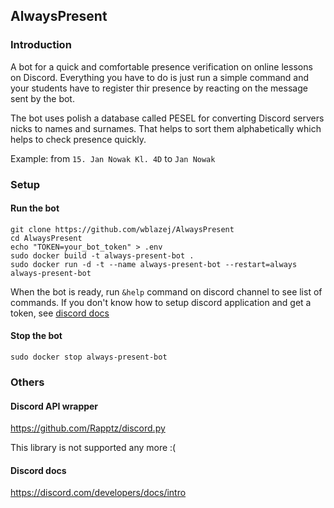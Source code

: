 ## AlwaysPresent
### Introduction
A bot for a quick and comfortable presence verification on online lessons on Discord. Everything you have to do is just run a simple command and your students have to register thir presence by reacting on the message sent by the bot.

The bot uses polish a database called PESEL for converting Discord servers nicks to names and surnames. That helps to sort them alphabetically which helps to check presence quickly.

Example: from `15. Jan Nowak Kl. 4D` to `Jan Nowak`

### Setup
#### Run the bot
```
git clone https://github.com/wblazej/AlwaysPresent
cd AlwaysPresent
echo "TOKEN=your_bot_token" > .env
sudo docker build -t always-present-bot .
sudo docker run -d -t --name always-present-bot --restart=always always-present-bot
```
When the bot is ready, run `&help` command on discord channel to see list of commands. If you don't know how to setup discord application and get a token, see [discord docs](https://discord.com/developers/docs/intro)


#### Stop the bot
```
sudo docker stop always-present-bot
```

### Others

#### Discord API wrapper
https://github.com/Rapptz/discord.py

This library is not supported any more :(

#### Discord docs
https://discord.com/developers/docs/intro
